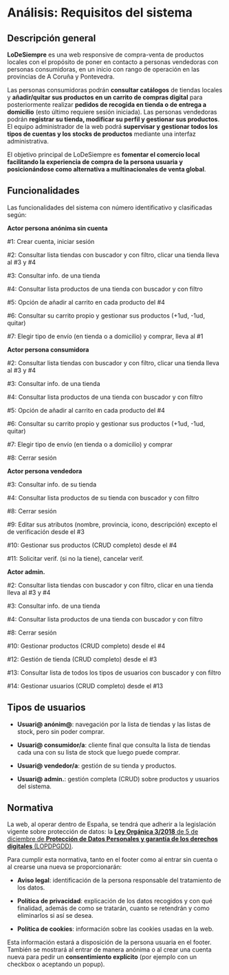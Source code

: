 # Análisis: Requisitos del sistema

## Descripción general

**LoDeSiempre** es una web responsive de compra-venta de productos locales con el propósito de poner en contacto a personas vendedoras con personas consumidoras, en un inicio con rango de operación en las provincias de A Coruña y Pontevedra.<br>

Las personas consumidoras podrán **consultar catálogos** de tiendas locales y **añadir/quitar sus productos en un carrito de compras digital** para posteriormente realizar **pedidos de recogida en tienda o de entrega a domicilio** (esto último requiere sesión iniciada). Las personas vendedoras podrán **registrar su tienda, modificar su perfil y gestionar sus productos**. El equipo administrador de la web podrá **supervisar y gestionar todos los tipos de cuentas y los stocks de productos** mediante una interfaz administrativa.<br>

El objetivo principal de LoDeSiempre es **fomentar el comercio local facilitando la experiencia de compra de la persona usuaria y posicionándose como alternativa a multinacionales de venta global**.

## Funcionalidades

Las funcionalidades del sistema con número identificativo y clasificadas según:

**Actor persona anónima sin cuenta**

#1: Crear cuenta, iniciar sesión

#2: Consultar lista tiendas con buscador y con filtro, clicar una tienda lleva al #3 y #4

#3: Consultar info. de una tienda

#4: Consultar lista productos de una tienda con buscador y con filtro

#5: Opción de añadir al carrito en cada producto del #4

#6: Consultar su carrito propio y gestionar sus productos (+1ud, -1ud, quitar)

#7: Elegir tipo de envío (en tienda o a domicilio) y comprar, lleva al #1

**Actor persona consumidora**

#2: Consultar lista tiendas con buscador y con filtro, clicar una tienda lleva al #3 y #4

#3: Consultar info. de una tienda

#4: Consultar lista productos de una tienda con buscador y con filtro

#5: Opción de añadir al carrito en cada producto del #4

#6: Consultar su carrito propio y gestionar sus productos (+1ud, -1ud, quitar)

#7: Elegir tipo de envío (en tienda o a domicilio) y comprar

#8: Cerrar sesión

**Actor persona vendedora**

#3: Consultar info. de su tienda

#4: Consultar lista productos de su tienda con buscador y con filtro

#8: Cerrar sesión

#9: Editar sus atributos (nombre, provincia, icono, descripción) excepto el de verificación desde el #3

#10: Gestionar sus productos (CRUD completo) desde el #4

#11: Solicitar verif. (si no la tiene), cancelar verif.

**Actor admin.**

#2: Consultar lista tiendas con buscador y con filtro, clicar en una tienda lleva al #3 y #4

#3: Consultar info. de una tienda

#4: Consultar lista productos de una tienda con buscador y con filtro

#8: Cerrar sesión

#10: Gestionar productos (CRUD completo) desde el #4

#12: Gestión de tienda (CRUD completo) desde el #3

#13: Consultar lista de todos los tipos de usuarios con buscador y con filtro

#14: Gestionar usuarios (CRUD completo) desde el #13

## Tipos de usuarios

- **Usuari@ anónim@**: navegación por la lista de tiendas y las listas de stock, pero sin poder comprar.

- **Usuari@ consumidor/a**: cliente final que consulta la lista de tiendas cada una con su lista de stock que luego puede comprar.

- **Usuari@ vendedor/a**: gestión de su tienda y productos.

- **Usuari@ admin.**: gestión completa (CRUD) sobre productos y usuarios del sistema.

## Normativa

La web, al operar dentro de España, se tendrá que adherir a la legislación vigente sobre protección de datos: la [**Ley Orgánica 3/2018** de 5 de diciembre de **Protección de Datos Personales y garantía de los derechos digitales** (LOPDPGDD)](https://www.boe.es/buscar/act.php?id=BOE-A-2018-16673).<br>

Para cumplir esta normativa, tanto en el footer como al entrar sin cuenta o al crearse una nueva se proporcionarán:

- **Aviso legal**: identificación de la persona responsable del tratamiento de los datos.

- **Política de privacidad**: explicación de los datos recogidos y con qué finalidad, además de como se tratarán, cuanto se retendrán y como eliminarlos si así se desea.

- **Política de cookies**: información sobre las cookies usadas en la web.

Esta información estará a disposición de la persona usuaria en el footer. También se mostrará al entrar de manera anónima o al crear una cuenta nueva para pedir un **consentimiento explícito** (por ejemplo con un checkbox o aceptando un popup).
